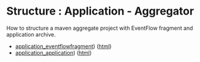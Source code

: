 # Structure : Application - Aggregator

How to structure a maven aggregate project with EventFlow fragment and application archive.

* [application_eventflowfragment](application-eventflowfragment/src/site/markdown/index.md)) ([html](https://plord12.github.io/samples/10.4.0-SNAPSHOT/structure/application/application-eventflowfragment/))
* [application_application](application-application/src/site/markdown/index.md)) ([html](https://plord12.github.io/samples/10.4.0-SNAPSHOT/structure/application/application-application/))
